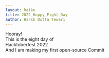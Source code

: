 ```yaml
---
layout: haiku
title: 2022_Happy_Eight_Day
author: Harsh Dutta Tewari
---
```


Hooray!<br>
This is the eight day of<br>
Hacktoberfest 2022<br>
And I am making my first open-source Commit
